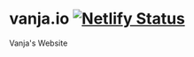 # vanja.io [![Netlify Status](https://api.netlify.com/api/v1/badges/cddefee2-6a09-4226-b258-7d87f78eeb86/deploy-status)](https://app.netlify.com/sites/vanja-io/deploys)

Vanja's Website

